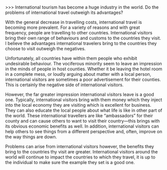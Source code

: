 &gt;&gt;&gt; International tourism has become a huge industry in the world. Do the problems of international travel outweigh its advantages?



With the general decrease in travelling costs, international travel is becoming more prevalent. For a variety of reasons and with great frequency, people are travelling to other countries. International visitors bring their own range of behaviours and customs to the countries they visit. I believe the advantages international travelers bring to the countries they choose to visit outweigh the negatives. 

Unfortunately, all countries have within them people who exhibit undesirable behaviour. The vociferous minority seem to leave an impression in the minds of people in host counties. Whether it be leaving the hotel room in a complete mess, or loudly arguing about matter with a local person, international visitors are sometimes a poor advertisement for their counties. This is certainly the negative side of international visitors. 

However, the far greater impression international visitors leave is a good one. Typically, international visitors bring with them money which they inject into the local economy they are visiting which is excellent for business. They can also educate the local people about what life is like in other part of the world. These international travellers are like “ambassadors” for their county and can cause others to want to visit their country—this brings with its obvious economic benefits as well. In addition, international visitors can help others to see things from a different perspective and, often, improve on the way things are down. 

Problems can arise from international visitors however, the benefits they bring to the countries thy visit are greater. International visitors around the world will continue to impact the countries to which they travel, it is up to the individual to make sure the example they set is a good one.

